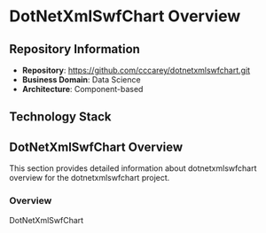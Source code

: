 # DotNetXmlSwfChart Overview

## Repository Information

- **Repository**: https://github.com/cccarey/dotnetxmlswfchart.git
- **Business Domain**: Data Science
- **Architecture**: Component-based

## Technology Stack

## DotNetXmlSwfChart Overview

This section provides detailed information about dotnetxmlswfchart overview for the dotnetxmlswfchart project.

### Overview

DotNetXmlSwfChart

